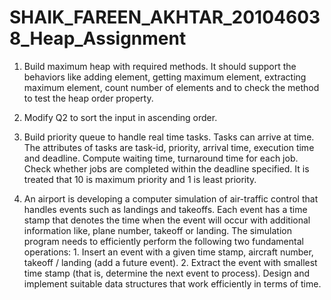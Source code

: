 # SHAIK_FAREEN_AKHTAR_201046038_Heap_Assignment

1. Build maximum heap with required methods. It should support the behaviors like adding element, getting maximum element, extracting maximum element, count number of elements and to check the method to test the heap order property.

2. Modify Q2 to sort the input in ascending order.

3. Build priority queue to handle real time tasks. Tasks can arrive at time. The attributes of tasks are task-id, priority, arrival time, execution time and deadline. Compute waiting time, turnaround time for each job. Check whether jobs are completed within the deadline specified. It is treated that 10 is maximum priority and 1 is least priority.

4. An airport is developing a computer simulation of air-traffic control that handles events such as landings and takeoffs. Each event has a time stamp that denotes the time when the event will occur with additional information like, plane number, takeoff or landing. The simulation program needs to efficiently perform the following two fundamental operations: 1. Insert an event with a given time stamp, aircraft number, takeoff / landing (add a future event). 2. Extract the event with smallest time stamp (that is, determine the next event to process). Design and implement suitable data structures that work efficiently in terms of time.
